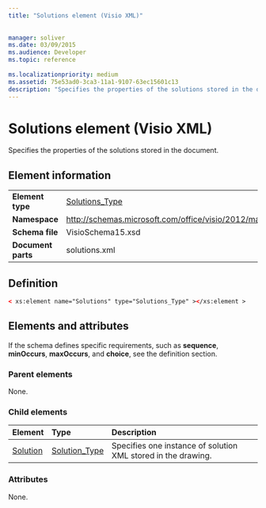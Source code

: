 ```yaml
---
title: "Solutions element (Visio XML)"
 
 
manager: soliver
ms.date: 03/09/2015
ms.audience: Developer
ms.topic: reference
 
ms.localizationpriority: medium
ms.assetid: 75e53ad0-3ca3-11a1-9107-63ec15601c13
description: "Specifies the properties of the solutions stored in the document."
---
```


# Solutions element (Visio XML)

Specifies the properties of the solutions stored in the document.
  
## Element information

|||
|:-----|:-----|
|**Element type** <br/> |[Solutions_Type](solutions_type-complextypevisio-xml.md) <br/> |
|**Namespace** <br/> |http://schemas.microsoft.com/office/visio/2012/main  <br/> |
|**Schema file** <br/> |VisioSchema15.xsd  <br/> |
|**Document parts** <br/> |solutions.xml  <br/> |
   
## Definition

```XML
< xs:element name="Solutions" type="Solutions_Type" ></xs:element >
```

## Elements and attributes

If the schema defines specific requirements, such as **sequence**, **minOccurs**, **maxOccurs**, and **choice**, see the definition section. 
  
### Parent elements

None.
  
### Child elements

|**Element**|**Type**|**Description**|
|:-----|:-----|:-----|
|[Solution](solution-element-solutions_type-complextypevisio-xml.md) <br/> |[Solution_Type](solution_type-complextypevisio-xml.md) <br/> |Specifies one instance of solution XML stored in the drawing.  <br/> |
   
### Attributes

None.
  

